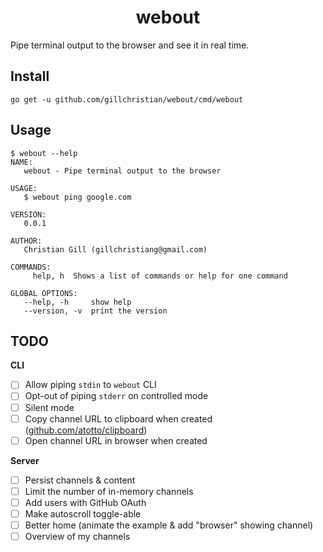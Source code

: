 <h1 align="center">webout</h1>

Pipe terminal output to the browser and see it in real time.

## Install

```
go get -u github.com/gillchristian/webout/cmd/webout
```

## Usage

```
$ webout --help
NAME:
   webout - Pipe terminal output to the browser

USAGE:
   $ webout ping google.com

VERSION:
   0.0.1

AUTHOR:
   Christian Gill (gillchristiang@gmail.com)

COMMANDS:
     help, h  Shows a list of commands or help for one command

GLOBAL OPTIONS:
   --help, -h     show help
   --version, -v  print the version
```

## TODO

**CLI**

- [ ] Allow piping `stdin` to `webout` CLI
- [ ] Opt-out of piping `stderr` on controlled mode
- [ ] Silent mode
- [ ] Copy channel URL to clipboard when created ([github.com/atotto/clipboard](https://github.com/atotto/clipboard))
- [ ] Open channel URL in browser when created

**Server**

- [ ] Persist channels & content
- [ ] Limit the number of in-memory channels
- [ ] Add users with GitHub OAuth
- [ ] Make autoscroll toggle-able
- [ ] Better home (animate the example & add "browser" showing channel)
- [ ] Overview of my channels
